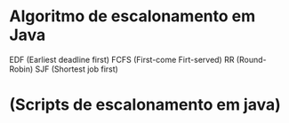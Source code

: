 # Algoritmo de escalonamento em Java
EDF (Earliest deadline first) 
FCFS (First-come Firt-served) 
RR (Round-Robin) 
SJF (Shortest job first) 
# (Scripts de escalonamento em java)
